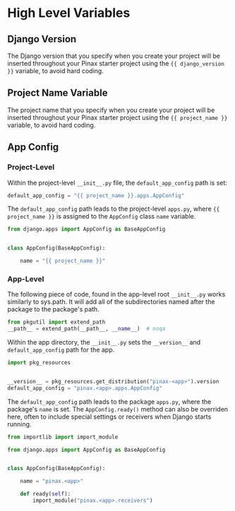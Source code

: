 # High Level Variables

## Django Version

The Django version that you specify when you create your project will be inserted throughout your Pinax starter project using the ```{{ django_version }}``` variable, to avoid hard coding.

## Project Name Variable

The project name that you specify when you create your project will be inserted throughout your Pinax starter project using the ```{{ project_name }}``` variable, to avoid hard coding.

## App Config

### Project-Level

Within the project-level ```__init__.py``` file, the ```default_app_config``` path is set:

```python
default_app_config = "{{ project_name }}.apps.AppConfig"
```

The ```default_app_config``` path leads to the  project-level ```apps.py```, where ```{{ project_name }}``` is assigned to the ```AppConfig``` class ```name``` variable.

```python
from django.apps import AppConfig as BaseAppConfig


class AppConfig(BaseAppConfig):

    name = "{{ project_name }}"
```

### App-Level

The following piece of code, found in the app-level root ```__init__.py``` works similarly to sys.path. It will add all of the subdirectories named after the package to the package's path.

```python
from pkgutil import extend_path
__path__ = extend_path(__path__, __name__)  # noqa
```

Within the app directory, the ```__init__.py``` sets the ```__version__``` and ```default_app_config``` path for the app.

```python
import pkg_resources


__version__ = pkg_resources.get_distribution("pinax-<app>").version
default_app_config = "pinax.<app>.apps.AppConfig"
```

The ```default_app_config``` path leads to the package ```apps.py```, where the package's ```name``` is set. The ```AppConfig.ready()``` method can also be overriden here, often to include special settings or receivers when Django starts running.

```python
from importlib import import_module

from django.apps import AppConfig as BaseAppConfig


class AppConfig(BaseAppConfig):

    name = "pinax.<app>"

    def ready(self):
        import_module("pinax.<app>.receivers")
```
